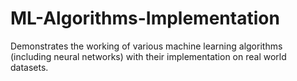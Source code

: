 # ML-Algorithms-Implementation
Demonstrates the working of various machine learning algorithms (including neural networks) with their implementation on real world datasets.
